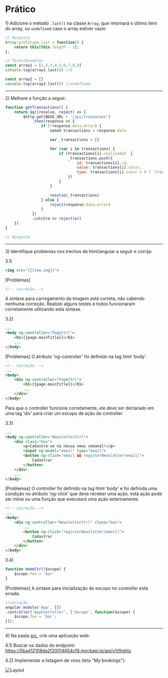 # Prático

1\) Adicione o método `.last()` na classe `Array`, que retornará o último item do array, ou `undefined` caso o array estiver vazio

```js
// Resposta
Array.prototype.last = function() {
    return this[this.length - 1];
};

// Teste/Exemplos
const array1 = [1,2,3,4,5,6,7,8,9]
console.log(array1.last()) //9

const array2 = []
console.log(array2.last()) //undefined
```

---

2\) Melhore a função a seguir:

```js
function getTransactions() {
    return $q((resolve, reject) => {
        $http.get(BASE_URL + '/api/transacoes')
            .then(response => {
                if (!response.data.error) {
                    const transactions = response.data

                    var _transactions = []

                    for (var i in transactions) {
                        if (transactions[i].realizada)  {
                            _transactions.push({
                                id: transactions[i].id,
                                value: transactions[i].valor,
                                type: transactions[i].valor < 0 ? 'transference' : 'deposit',
                            })
                        }
                    }

                    resolve(_transactions)
                } else {
                    reject(response.data.error)
                }
            })
            .catch(e => reject(e))
    })
}
```

```js
// Resposta
```

---

3\) Identifique problemas nos trechos de html/angular a seguir e corrija:

3.1)
```html
<img src="{{item.img}}">
```

[Problemas]

```html
<!-- correção -->
```
A sintaxe para carregamento da imagem está correta, não cabendo nenhuma correção.
Realizei alguns testes e todos funcionaram corretamente utilizando esta sintaxe.

3.2)
```html
...
<body ng-controller="PageCtrl">
    <h1>{{page.mainTitle}}</h1>
    ...
</body>
```

[Problemas]
O atributo 'ng-controller' foi definido na tag html 'body'.

```html
<!-- correção -->
...
<body>
    <div ng-controller="PageCtrl">
        <h1>{{page.mainTitle}}</h1>
        ...
    </div>
</body>
```

Para que o controller funcione corretamente, ele deve ser declarado em uma tag 'div' para criar um escopo de ação do controller.

3.3)
```html
...
<body ng-controller="NewsletterCtrl">
    <div class="box">
        <p>Cadastre-se na nossa news semanal!</p>
        <input ng-model="email" type="email">
        <button ng-click="email && registerNewsletter(email)">
            Cadastrar
        </button>
    </div>
    ...
</body>
```

[Problemas]
O controller foi definido na tag html 'body' e foi definida uma condição no atributo 'ng-click' que deve receber uma ação,
está ação pode ser inline ou uma função que executará uma ação externamente.

```html
<!-- correção -->
...
<body>
    <div ng-controller="NewsletterCtrl" class="box">
        ...
        <button ng-click="registerNewsletter(email)">
            Cadastrar
        </button>
    </div>
</body>
```

3.4)
```js
function HomeCtrl($scope) {
    $scope.foo = 'bar'
}

```

[Problemas]
A sintaxe para inicialização do escopo no controller está errada.

```js
//correção
angular.module('App', [])
.controller('AppController', ['$scope', function($scope) {
    $scope.foo = 'bar';
}]);
```

---

4\) Na pasta [src](./src), crie uma aplicação web:

4.1) Buscar os dados do endpoint:
https://5ba412108da2f20014654cf8.mockapi.io/api/v1/flights

4.2) Implementar a listagem de voos (tela "My bookings"):

![Layout](https://mir-s3-cdn-cf.behance.net/project_modules/1400/f21c0250028109.58ced3cbd06b1.jpg)
